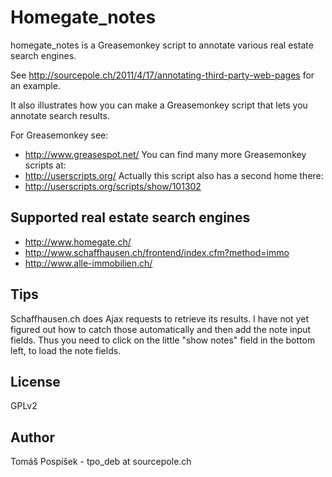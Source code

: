 Homegate_notes
==============
homegate_notes is a Greasemonkey script to annotate various
real estate search engines.

See http://sourcepole.ch/2011/4/17/annotating-third-party-web-pages
for an example.

It also illustrates how you can make a Greasemonkey script that lets
you annotate search results.

For Greasemonkey see:
 * http://www.greasespot.net/
You can find many more Greasemonkey scripts at:
 * http://userscripts.org/
Actually this script also has a second home there:
 * http://userscripts.org/scripts/show/101302


Supported real estate search engines
------------------------------------
* http://www.homegate.ch/
* http://www.schaffhausen.ch/frontend/index.cfm?method=immo
* http://www.alle-immobilien.ch/

Tips
----
Schaffhausen.ch does Ajax requests to retrieve its results. I have not yet
figured out how to catch those automatically and then add the note input
fields. Thus you need to click on the little "show notes" field in the
bottom left, to load the note fields.

License
-------
GPLv2

Author
------
Tomáš Pospíšek - tpo_deb at sourcepole.ch

